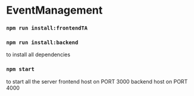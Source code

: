 # EventManagement

### `npm run install:frontendTA`
### `npm run install:backend`
to install all dependencies

### `npm start`
to start all the server
frontend host on PORT 3000
backend host on PORT 4000

